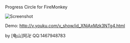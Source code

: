 Progress Circle for FireMonkey

![Screenshot](https://raw.github.com/OneChen/ProgressCircle/master/screenshot.png)

Demo:
http://v.youku.com/v_show/id_XNjAxMzk3NTg4.html

by [龟山]阿卍 QQ:1467948783

